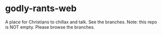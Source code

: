 # godly-rants-web
A place for Christians to chillax and talk.
See the branches.
Note: this repo is NOT empty. Please browse the branches.

